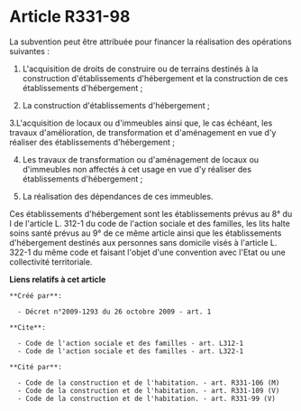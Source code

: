 # Article R331-98

La subvention peut être attribuée pour financer la réalisation des opérations suivantes : 

1. L'acquisition de droits de construire ou de terrains destinés à la construction d'établissements d'hébergement et la
construction de ces établissements d'hébergement ; 

2. La construction d'établissements d'hébergement ; 

3.L'acquisition de locaux ou d'immeubles ainsi que, le cas échéant, les travaux d'amélioration, de transformation et
d'aménagement en vue d'y réaliser des établissements d'hébergement ; 

4. Les travaux de transformation ou d'aménagement de locaux ou d'immeubles non affectés à cet usage en vue d'y réaliser des
établissements d'hébergement ; 

5. La réalisation des dépendances de ces immeubles. 

Ces établissements d'hébergement sont les établissements prévus au 8° du I de l'article L. 312-1 du code de l'action sociale
et des familles, les lits halte soins santé prévus au 9° de ce même article ainsi que les établissements d'hébergement
destinés aux personnes sans domicile visés à l'article L. 322-1 du même code et faisant l'objet d'une convention avec l'Etat
ou une collectivité territoriale.

**Liens relatifs à cet article**

	**Créé par**:

	  - Décret n°2009-1293 du 26 octobre 2009 - art. 1

	**Cite**:

	  - Code de l'action sociale et des familles - art. L312-1
	  - Code de l'action sociale et des familles - art. L322-1

	**Cité par**:

	  - Code de la construction et de l'habitation. - art. R331-106 (M)
	  - Code de la construction et de l'habitation. - art. R331-109 (V)
	  - Code de la construction et de l'habitation. - art. R331-99 (V)

